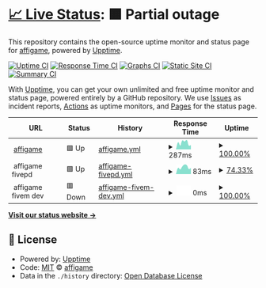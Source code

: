 # [📈 Live Status](https://affigame.github.io/uptime): <!--live status--> **🟧 Partial outage**

This repository contains the open-source uptime monitor and status page for [affigame](https://affigame.github.io/uptime), powered by [Upptime](https://github.com/upptime/upptime).

[![Uptime CI](https://github.com/affigame/uptime/workflows/Uptime%20CI/badge.svg)](https://github.com/affigame/uptime/actions?query=workflow%3A%22Uptime+CI%22)
[![Response Time CI](https://github.com/affigame/uptime/workflows/Response%20Time%20CI/badge.svg)](https://github.com/affigame/uptime/actions?query=workflow%3A%22Response+Time+CI%22)
[![Graphs CI](https://github.com/affigame/uptime/workflows/Graphs%20CI/badge.svg)](https://github.com/affigame/uptime/actions?query=workflow%3A%22Graphs+CI%22)
[![Static Site CI](https://github.com/affigame/uptime/workflows/Static%20Site%20CI/badge.svg)](https://github.com/affigame/uptime/actions?query=workflow%3A%22Static+Site+CI%22)
[![Summary CI](https://github.com/affigame/uptime/workflows/Summary%20CI/badge.svg)](https://github.com/affigame/uptime/actions?query=workflow%3A%22Summary+CI%22)

With [Upptime](https://upptime.js.org), you can get your own unlimited and free uptime monitor and status page, powered entirely by a GitHub repository. We use [Issues](https://github.com/affigame/uptime/issues) as incident reports, [Actions](https://github.com/affigame/uptime/actions) as uptime monitors, and [Pages](https://affigame.github.io/uptime) for the status page.

<!--start: status pages-->
<!-- This summary is generated by Upptime (https://github.com/upptime/upptime) -->
<!-- Do not edit this manually, your changes will be overwritten -->
<!-- prettier-ignore -->
| URL | Status | History | Response Time | Uptime |
| --- | ------ | ------- | ------------- | ------ |
| <img alt="" src="https://icons.duckduckgo.com/ip3/www.affigame.com.ico" height="13"> [affigame](https://www.affigame.com) | 🟩 Up | [affigame.yml](https://github.com/affigame/uptime/commits/HEAD/history/affigame.yml) | <details><summary><img alt="Response time graph" src="./graphs/affigame/response-time-week.png" height="20"> 287ms</summary><br><a href="https://status.affigame.com/history/affigame"><img alt="Response time 319" src="https://img.shields.io/endpoint?url=https%3A%2F%2Fraw.githubusercontent.com%2Faffigame%2Fuptime%2FHEAD%2Fapi%2Faffigame%2Fresponse-time.json"></a><br><a href="https://status.affigame.com/history/affigame"><img alt="24-hour response time 185" src="https://img.shields.io/endpoint?url=https%3A%2F%2Fraw.githubusercontent.com%2Faffigame%2Fuptime%2FHEAD%2Fapi%2Faffigame%2Fresponse-time-day.json"></a><br><a href="https://status.affigame.com/history/affigame"><img alt="7-day response time 287" src="https://img.shields.io/endpoint?url=https%3A%2F%2Fraw.githubusercontent.com%2Faffigame%2Fuptime%2FHEAD%2Fapi%2Faffigame%2Fresponse-time-week.json"></a><br><a href="https://status.affigame.com/history/affigame"><img alt="30-day response time 297" src="https://img.shields.io/endpoint?url=https%3A%2F%2Fraw.githubusercontent.com%2Faffigame%2Fuptime%2FHEAD%2Fapi%2Faffigame%2Fresponse-time-month.json"></a><br><a href="https://status.affigame.com/history/affigame"><img alt="1-year response time 319" src="https://img.shields.io/endpoint?url=https%3A%2F%2Fraw.githubusercontent.com%2Faffigame%2Fuptime%2FHEAD%2Fapi%2Faffigame%2Fresponse-time-year.json"></a></details> | <details><summary><a href="https://status.affigame.com/history/affigame">100.00%</a></summary><a href="https://status.affigame.com/history/affigame"><img alt="All-time uptime 100.00%" src="https://img.shields.io/endpoint?url=https%3A%2F%2Fraw.githubusercontent.com%2Faffigame%2Fuptime%2FHEAD%2Fapi%2Faffigame%2Fuptime.json"></a><br><a href="https://status.affigame.com/history/affigame"><img alt="24-hour uptime 100.00%" src="https://img.shields.io/endpoint?url=https%3A%2F%2Fraw.githubusercontent.com%2Faffigame%2Fuptime%2FHEAD%2Fapi%2Faffigame%2Fuptime-day.json"></a><br><a href="https://status.affigame.com/history/affigame"><img alt="7-day uptime 100.00%" src="https://img.shields.io/endpoint?url=https%3A%2F%2Fraw.githubusercontent.com%2Faffigame%2Fuptime%2FHEAD%2Fapi%2Faffigame%2Fuptime-week.json"></a><br><a href="https://status.affigame.com/history/affigame"><img alt="30-day uptime 100.00%" src="https://img.shields.io/endpoint?url=https%3A%2F%2Fraw.githubusercontent.com%2Faffigame%2Fuptime%2FHEAD%2Fapi%2Faffigame%2Fuptime-month.json"></a><br><a href="https://status.affigame.com/history/affigame"><img alt="1-year uptime 100.00%" src="https://img.shields.io/endpoint?url=https%3A%2F%2Fraw.githubusercontent.com%2Faffigame%2Fuptime%2FHEAD%2Fapi%2Faffigame%2Fuptime-year.json"></a></details>
| <img alt="" src="https://www.affigame.com/wp-content/uploads/2022/10/affigame5-36x36-1.png" height="13"> affigame fivepd | 🟩 Up | [affigame-fivepd.yml](https://github.com/affigame/uptime/commits/HEAD/history/affigame-fivepd.yml) | <details><summary><img alt="Response time graph" src="./graphs/affigame-fivepd/response-time-week.png" height="20"> 83ms</summary><br><a href="https://status.affigame.com/history/affigame-fivepd"><img alt="Response time 92" src="https://img.shields.io/endpoint?url=https%3A%2F%2Fraw.githubusercontent.com%2Faffigame%2Fuptime%2FHEAD%2Fapi%2Faffigame-fivepd%2Fresponse-time.json"></a><br><a href="https://status.affigame.com/history/affigame-fivepd"><img alt="24-hour response time 78" src="https://img.shields.io/endpoint?url=https%3A%2F%2Fraw.githubusercontent.com%2Faffigame%2Fuptime%2FHEAD%2Fapi%2Faffigame-fivepd%2Fresponse-time-day.json"></a><br><a href="https://status.affigame.com/history/affigame-fivepd"><img alt="7-day response time 83" src="https://img.shields.io/endpoint?url=https%3A%2F%2Fraw.githubusercontent.com%2Faffigame%2Fuptime%2FHEAD%2Fapi%2Faffigame-fivepd%2Fresponse-time-week.json"></a><br><a href="https://status.affigame.com/history/affigame-fivepd"><img alt="30-day response time 105" src="https://img.shields.io/endpoint?url=https%3A%2F%2Fraw.githubusercontent.com%2Faffigame%2Fuptime%2FHEAD%2Fapi%2Faffigame-fivepd%2Fresponse-time-month.json"></a><br><a href="https://status.affigame.com/history/affigame-fivepd"><img alt="1-year response time 92" src="https://img.shields.io/endpoint?url=https%3A%2F%2Fraw.githubusercontent.com%2Faffigame%2Fuptime%2FHEAD%2Fapi%2Faffigame-fivepd%2Fresponse-time-year.json"></a></details> | <details><summary><a href="https://status.affigame.com/history/affigame-fivepd">74.33%</a></summary><a href="https://status.affigame.com/history/affigame-fivepd"><img alt="All-time uptime 97.65%" src="https://img.shields.io/endpoint?url=https%3A%2F%2Fraw.githubusercontent.com%2Faffigame%2Fuptime%2FHEAD%2Fapi%2Faffigame-fivepd%2Fuptime.json"></a><br><a href="https://status.affigame.com/history/affigame-fivepd"><img alt="24-hour uptime 16.84%" src="https://img.shields.io/endpoint?url=https%3A%2F%2Fraw.githubusercontent.com%2Faffigame%2Fuptime%2FHEAD%2Fapi%2Faffigame-fivepd%2Fuptime-day.json"></a><br><a href="https://status.affigame.com/history/affigame-fivepd"><img alt="7-day uptime 74.33%" src="https://img.shields.io/endpoint?url=https%3A%2F%2Fraw.githubusercontent.com%2Faffigame%2Fuptime%2FHEAD%2Fapi%2Faffigame-fivepd%2Fuptime-week.json"></a><br><a href="https://status.affigame.com/history/affigame-fivepd"><img alt="30-day uptime 93.79%" src="https://img.shields.io/endpoint?url=https%3A%2F%2Fraw.githubusercontent.com%2Faffigame%2Fuptime%2FHEAD%2Fapi%2Faffigame-fivepd%2Fuptime-month.json"></a><br><a href="https://status.affigame.com/history/affigame-fivepd"><img alt="1-year uptime 97.65%" src="https://img.shields.io/endpoint?url=https%3A%2F%2Fraw.githubusercontent.com%2Faffigame%2Fuptime%2FHEAD%2Fapi%2Faffigame-fivepd%2Fuptime-year.json"></a></details>
| <img alt="" src="https://www.affigame.com/wp-content/uploads/2022/10/affigame5-36x36-1.png" height="13"> affigame fivem dev | 🟥 Down | [affigame-fivem-dev.yml](https://github.com/affigame/uptime/commits/HEAD/history/affigame-fivem-dev.yml) | <details><summary><img alt="Response time graph" src="./graphs/affigame-fivem-dev/response-time-week.png" height="20"> 0ms</summary><br><a href="https://status.affigame.com/history/affigame-fivem-dev"><img alt="Response time 74" src="https://img.shields.io/endpoint?url=https%3A%2F%2Fraw.githubusercontent.com%2Faffigame%2Fuptime%2FHEAD%2Fapi%2Faffigame-fivem-dev%2Fresponse-time.json"></a><br><a href="https://status.affigame.com/history/affigame-fivem-dev"><img alt="24-hour response time 0" src="https://img.shields.io/endpoint?url=https%3A%2F%2Fraw.githubusercontent.com%2Faffigame%2Fuptime%2FHEAD%2Fapi%2Faffigame-fivem-dev%2Fresponse-time-day.json"></a><br><a href="https://status.affigame.com/history/affigame-fivem-dev"><img alt="7-day response time 0" src="https://img.shields.io/endpoint?url=https%3A%2F%2Fraw.githubusercontent.com%2Faffigame%2Fuptime%2FHEAD%2Fapi%2Faffigame-fivem-dev%2Fresponse-time-week.json"></a><br><a href="https://status.affigame.com/history/affigame-fivem-dev"><img alt="30-day response time 0" src="https://img.shields.io/endpoint?url=https%3A%2F%2Fraw.githubusercontent.com%2Faffigame%2Fuptime%2FHEAD%2Fapi%2Faffigame-fivem-dev%2Fresponse-time-month.json"></a><br><a href="https://status.affigame.com/history/affigame-fivem-dev"><img alt="1-year response time 74" src="https://img.shields.io/endpoint?url=https%3A%2F%2Fraw.githubusercontent.com%2Faffigame%2Fuptime%2FHEAD%2Fapi%2Faffigame-fivem-dev%2Fresponse-time-year.json"></a></details> | <details><summary><a href="https://status.affigame.com/history/affigame-fivem-dev">100.00%</a></summary><a href="https://status.affigame.com/history/affigame-fivem-dev"><img alt="All-time uptime 100.00%" src="https://img.shields.io/endpoint?url=https%3A%2F%2Fraw.githubusercontent.com%2Faffigame%2Fuptime%2FHEAD%2Fapi%2Faffigame-fivem-dev%2Fuptime.json"></a><br><a href="https://status.affigame.com/history/affigame-fivem-dev"><img alt="24-hour uptime 100.00%" src="https://img.shields.io/endpoint?url=https%3A%2F%2Fraw.githubusercontent.com%2Faffigame%2Fuptime%2FHEAD%2Fapi%2Faffigame-fivem-dev%2Fuptime-day.json"></a><br><a href="https://status.affigame.com/history/affigame-fivem-dev"><img alt="7-day uptime 100.00%" src="https://img.shields.io/endpoint?url=https%3A%2F%2Fraw.githubusercontent.com%2Faffigame%2Fuptime%2FHEAD%2Fapi%2Faffigame-fivem-dev%2Fuptime-week.json"></a><br><a href="https://status.affigame.com/history/affigame-fivem-dev"><img alt="30-day uptime 100.00%" src="https://img.shields.io/endpoint?url=https%3A%2F%2Fraw.githubusercontent.com%2Faffigame%2Fuptime%2FHEAD%2Fapi%2Faffigame-fivem-dev%2Fuptime-month.json"></a><br><a href="https://status.affigame.com/history/affigame-fivem-dev"><img alt="1-year uptime 100.00%" src="https://img.shields.io/endpoint?url=https%3A%2F%2Fraw.githubusercontent.com%2Faffigame%2Fuptime%2FHEAD%2Fapi%2Faffigame-fivem-dev%2Fuptime-year.json"></a></details>

<!--end: status pages-->

[**Visit our status website →**](https://affigame.github.io/uptime)

## 📄 License

- Powered by: [Upptime](https://github.com/upptime/upptime)
- Code: [MIT](./LICENSE) © [affigame](https://affigame.github.io/uptime)
- Data in the `./history` directory: [Open Database License](https://opendatacommons.org/licenses/odbl/1-0/)
